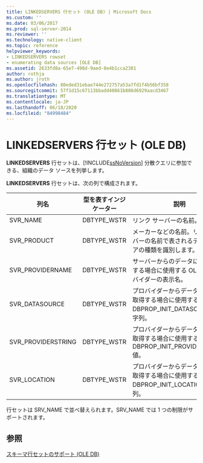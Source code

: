 ```yaml
---
title: LINKEDSERVERS 行セット (OLE DB) | Microsoft Docs
ms.custom: ''
ms.date: 03/06/2017
ms.prod: sql-server-2014
ms.reviewer: ''
ms.technology: native-client
ms.topic: reference
helpviewer_keywords:
- LINKEDSERVERS rowset
- enumerating data sources [OLE DB]
ms.assetid: 2633fd8a-65e7-498d-9aed-8e4b1cca2381
author: rothja
ms.author: jroth
ms.openlocfilehash: 80eded31ebae744e272757a53a7fd1f4b56bf358
ms.sourcegitcommit: 57f1d15c67113bbadd40861b886d6929aacd3467
ms.translationtype: MT
ms.contentlocale: ja-JP
ms.lasthandoff: 06/18/2020
ms.locfileid: "84998484"
---
```

# <a name="linkedservers-rowset-ole-db"></a>LINKEDSERVERS 行セット (OLE DB)
  **LINKEDSERVERS** 行セットは、[!INCLUDE[ssNoVersion](../../../includes/ssnoversion-md.md)] 分散クエリに参加できる、組織のデータ ソースを列挙します。  
  
 **LINKEDSERVERS** 行セットは、次の列で構成されます。  
  
|列名|型を表すインジケーター|説明|  
|-----------------|--------------------|-----------------|  
|SVR_NAME|DBTYPE_WSTR|リンク サーバーの名前。|  
|SVR_PRODUCT|DBTYPE_WSTR|メーカーなどの名前。リンク サーバーの名前で表されるデータ ストアの種類を識別します。|  
|SVR_PROVIDERNAME|DBTYPE_WSTR|サーバーからのデータにアクセスする場合に使用する OLE DB プロバイダーの表示名。|  
|SVR_DATASOURCE|DBTYPE_WSTR|プロバイダーからデータ ソースを取得する場合に使用する OLE DB DBPROP_INIT_DATASOURCE 文字列。|  
|SVR_PROVIDERSTRING|DBTYPE_WSTR|プロバイダーからデータ ソースを取得する場合に使用する OLE DB DBPROP_INIT_PROVIDERSTRING 値。|  
|SVR_LOCATION|DBTYPE_WSTR|プロバイダーからデータ ソースを取得する場合に使用する OLE DB DBPROP_INIT_LOCATION 文字列。|  
  
 行セットは SRV_NAME で並べ替えられます。SRV_NAME では 1 つの制限がサポートされます。  
  
## <a name="see-also"></a>参照  
 [スキーマ行セットのサポート &#40;OLE DB&#41;](schema-rowset-support-ole-db.md)  
  
  
